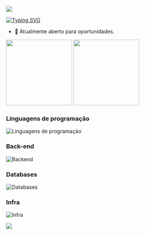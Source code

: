 <img src="https://capsule-render.vercel.app/api?type=waving&color=62F729FF&section=header" />

[![Typing SVG](https://readme-typing-svg.herokuapp.com?font=Fira+Code&pause=1000&color=62F729&width=435&lines=Ol%C3%A1+meu+nome+%C3%A9+Rique+Morozine)](https://git.io/typing-svg)

* 👜 Atualmente aberto para oportunidades.

<div>
    <img height="180em" src="https://github-readme-stats.vercel.app/api?username=riquemorozine&show_icons=true&count_private=true&hide_border=true&title_color=62F729FF&icon_color=62F729FF&text_color=ffff&bg_color=0d1117"/>
    <img height="180em" src="https://github-readme-stats.vercel.app/api/top-langs/?username=riquemorozine&layout=compact&langs_count=7&count_private=true&title_color=62F729FF&icon_color=62F729FF&text_color=ffff&bg_color=0d1117&hide_border=true"/>
</div>

### Linguagens de programação
![Linguagens de programação](https://skillicons.dev/icons?i=ts,java,python)

### Back-end
![Backend](https://skillicons.dev/icons?i=nestjs,express,spring)

### Databases
![Databases](https://skillicons.dev/icons?i=postgres,mysql,mongodb,firebase,sqlite)

### Infra
![Infra](https://skillicons.dev/icons?i=docker,vercel,github,aws)

<img src="https://capsule-render.vercel.app/api?type=waving&color=62F729FF&section=footer" />
